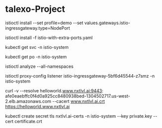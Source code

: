 # talexo-Project

istioctl install --set profile=demo --set values.gateways.istio-ingressgateway.type=NodePort

istioctl install -f istio-with-extra-ports.yaml

kubectl get svc  -n istio-system

kubectl get po  -n istio-system

istioctl analyze --all-namespaces

istioctl proxy-config listener istio-ingressgateway-5bf6d45544-z7smz -n istio-system

curl -v --resolve helloworld.www.nxtlvl.ai:9443: afe0eaebffc0f4d0a925cc8480938bed-1304502717.us-west-2.elb.amazonaws.com --cacert www.nxtlvl.ai.crt https://helloworld.www.nxtlvl.ai

kubectl create secret tls nxtlvl.ai-certs -n istio-system --key private.key --cert certificate.crt 
